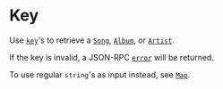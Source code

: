 # Key
Use [`key`](../../common-objects/key.md)'s to retrieve a [`Song`](../../common-objects/song.md), [`Album`](../../common-objects/album.md), or [`Artist`](../../common-objects/artist.md).

If the key is invalid, a JSON-RPC [`error`](../json-rpc.md#example-json-rpc-20-failed-response) will be returned.

To use regular `string`'s as input instead, see [`Map`](../map/map.md).

